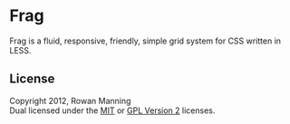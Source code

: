 
Frag
====

Frag is a fluid, responsive, friendly, simple grid system for
CSS written in LESS.


License
-------

Copyright 2012, Rowan Manning  
Dual licensed under the [MIT][mit] or [GPL Version 2][gpl2]
licenses.


[gpl2]: http://opensource.org/licenses/gpl-2.0.php
[mit]: http://opensource.org/licenses/mit-license.php
